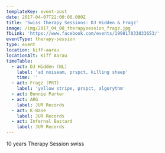```yaml
---
templateKey: event-post
date: 2017-04-07T22:00:00.000Z
title: 'Swiss Therapy Sessions: DJ Hidden & Fragz'
image: /img/2017_04_08_therapysession_fragz.jpg
fbLink: 'https://www.facebook.com/events/199817033833653/'
eventType: therapy-session
type: event
location: kiff-aarau
locationAlt: Kiff Aarau
timeTable:
  - act: DJ Hidden (NL)
    label: 'ad noiseam, prspct, killing sheep'
    time: ''
  - act: Fragz (PRT)
    label: 'yellow stripe, prspct, algorythm'
  - act: Bonnie Parker
  - act: ARG
    label: JUR Records
  - act: K-Base
    label: JUR Records
  - act: Infernal Bastard
    label: JUR Records
---
```


10 years Therapy Session swiss
